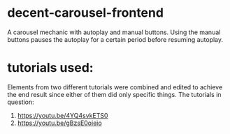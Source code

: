 # decent-carousel-frontend
A carousel mechanic with autoplay and manual buttons. Using the manual buttons pauses the autoplay for a certain period before resuming autoplay.

# tutorials used:
Elements from two different tutorials were combined and edited to achieve the end result since either of them did only specific things. The tutorials in question:
1. https://youtu.be/4YQ4svkETS0
2. https://youtu.be/gBzsE0oieio
